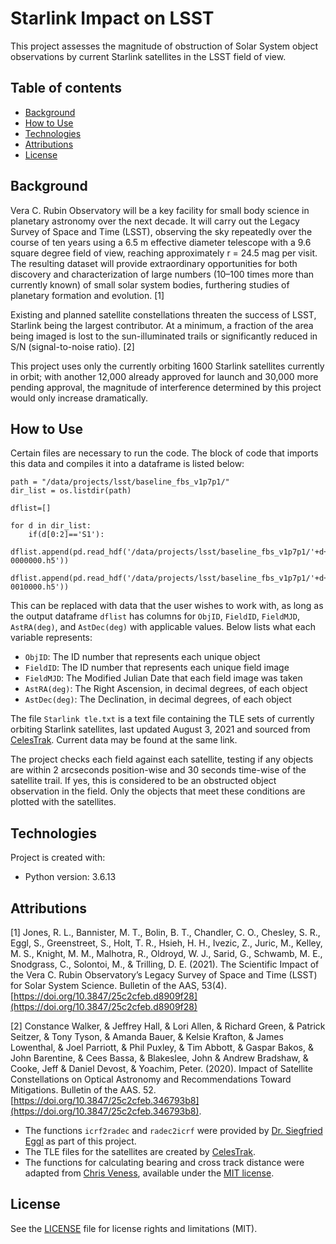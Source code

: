 # Starlink Impact on LSST
This project assesses the magnitude of obstruction of Solar System object observations by current Starlink satellites in the LSST field of view.

## Table of contents
* [Background](#background)
* [How to Use](#how-to-use)
* [Technologies](#technologies)
* [Attributions](#attributions)
* [License](#license)

## Background
Vera C. Rubin Observatory will be a key facility for small body science in planetary astronomy over the next decade. It will carry out the Legacy Survey of Space and Time (LSST), observing the sky repeatedly over the course of ten years using a 6.5 m effective diameter telescope with a 9.6 square degree field of view, reaching approximately r = 24.5 mag per visit. The resulting dataset will provide extraordinary opportunities for both discovery and characterization of large numbers (10–100 times more than currently known) of small solar system bodies, furthering studies of planetary formation and evolution. [1]

Existing and planned satellite constellations threaten the success of LSST, Starlink being the largest contributor. At a minimum, a fraction of the area being imaged is lost to the sun-illuminated trails or significantly reduced in S/N (signal-to-noise ratio). [2]

This project uses only the currently orbiting 1600 Starlink satellites currently in orbit; with another 12,000 already approved for launch and 30,000 more pending approval, the magnitude of interference determined by this project would only increase dramatically. 

## How to Use
Certain files are necessary to run the code. The block of code that imports this data and compiles it into a dataframe is listed below:
```
path = "/data/projects/lsst/baseline_fbs_v1p7p1/"
dir_list = os.listdir(path)

dflist=[]

for d in dir_list:
    if(d[0:2]=='S1'):
        dflist.append(pd.read_hdf('/data/projects/lsst/baseline_fbs_v1p7p1/'+d+'/visit-0000000.h5'))
        dflist.append(pd.read_hdf('/data/projects/lsst/baseline_fbs_v1p7p1/'+d+'/visit-0010000.h5'))
```
This can be replaced with data that the user wishes to work with, as long as the output dataframe ```dflist``` has columns for ``` ObjID ```, ``` FieldID ```, ``` FieldMJD ```, ``` AstRA(deg) ```, and ``` AstDec(deg) ``` with applicable values. Below lists what each variable represents:
* ``` ObjID ```: The ID number that represents each unique object
* ``` FieldID ```: The ID number that represents each unique field image
* ``` FieldMJD ```: The Modified Julian Date that each field image was taken
* ``` AstRA(deg) ```: The Right Ascension, in decimal degrees, of each object
* ``` AstDec(deg) ```: The Declination, in decimal degrees, of each object

The file ```Starlink tle.txt``` is a text file containing the TLE sets of currently orbiting Starlink satellites, last updated August 3, 2021 and sourced from [CelesTrak](https://celestrak.com/NORAD/elements/). Current data may be found at the same link.

The project checks each field against each satellite, testing if any objects are within 2 arcseconds position-wise and 30 seconds time-wise of the satellite trail. If yes, this is considered to be an obstructed object observation in the field. Only the objects that meet these conditions are plotted with the satellites.
	
## Technologies
Project is created with:
* Python version: 3.6.13

## Attributions
[1] Jones, R. L., Bannister, M. T., Bolin, B. T., Chandler, C. O., Chesley, S. R., Eggl, S., Greenstreet, S., Holt, T. R., Hsieh, H. H., Ivezic, Z., Juric, M., Kelley, M. S., Knight, M. M., Malhotra, R., Oldroyd, W. J., Sarid, G., Schwamb, M. E., Snodgrass, C., Solontoi, M., &amp; Trilling, D. E. (2021). The Scientific Impact of the Vera C. Rubin Observatory’s Legacy Survey of Space and Time (LSST) for Solar System Science. Bulletin of the AAS, 53(4). [https://doi.org/10.3847/25c2cfeb.d8909f28](https://doi.org/10.3847/25c2cfeb.d8909f28)

[2] Constance	Walker, & Jeffrey	Hall, & Lori	Allen, & Richard	Green, & Patrick	Seitzer, & Tony	Tyson, & Amanda	Bauer, & Kelsie	Krafton, & James	Lowenthal, & Joel	Parriott, & Phil	Puxley, & Tim	Abbott, & Gaspar	Bakos, & John	Barentine, & Cees	Bassa, & Blakeslee, John & Andrew	Bradshaw, & Cooke, Jeff & Daniel	Devost, & Yoachim, Peter. (2020). Impact of Satellite Constellations on Optical Astronomy and Recommendations Toward Mitigations. Bulletin of the AAS. 52. [https://doi.org/10.3847/25c2cfeb.346793b8](https://doi.org/10.3847/25c2cfeb.346793b8). 
* The functions ```icrf2radec``` and ```radec2icrf``` were provided by [Dr. Siegfried Eggl](https://github.com/eggls6) as part of this project. 
* The TLE files for the satellites are created by [CelesTrak](https://celestrak.com/NORAD/elements/).
* The functions for calculating bearing and cross track distance were adapted from [Chris Veness](http://www.movable-type.co.uk/scripts/latlong.html), available under the [MIT license](https://opensource.org/licenses/MIT). 

## License
See the [LICENSE](LICENSE.md) file for license rights and limitations (MIT).
